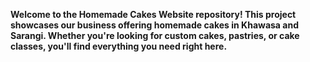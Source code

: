**Welcome to the Homemade Cakes Website repository! This project showcases our business offering homemade cakes in Khawasa and Sarangi. Whether you're looking for custom cakes, pastries, or cake classes, you'll find everything you need right here.**
